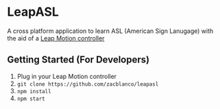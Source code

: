 # LeapASL

A cross platform application to learn ASL (American Sign Lanugage) with the aid of a [Leap Motion controller](https://www.leapmotion.com/)

## Getting Started (For Developers)

1. Plug in your Leap Motion controller
2. `git clone https://github.com/zacblanco/leapasl`
3. `npm install`
4. `npm start`

